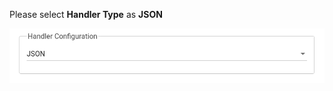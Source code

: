 Please select **Handler Type** as **JSON**

![image](/images/user-guide/integrations/udp/handler-configuration-json.png)